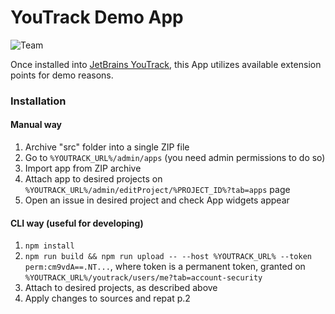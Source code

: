 # YouTrack Demo App

![Team](https://jb.gg/badges/team-plastic.svg)

Once installed into [JetBrains YouTrack](https://www.jetbrains.com/youtrack/), this App utilizes available extension points for demo reasons.

### Installation 

#### Manual way

1. Archive "src" folder into a single ZIP file
2. Go to `%YOUTRACK_URL%/admin/apps` (you need admin permissions to do so)
3. Import app from ZIP archive
4. Attach app to desired projects on `%YOUTRACK_URL%/admin/editProject/%PROJECT_ID%?tab=apps` page
5. Open an issue in desired project and check App widgets appear

#### CLI way (useful for developing)

1. `npm install`
2. `npm run build && npm run upload -- --host %YOUTRACK_URL% --token perm:cm9vdA==.NT...`, where token is a permanent token, granted on `%YOUTRACK_URL%/youtrack/users/me?tab=account-security`
3. Attach to desired projects, as described above
4. Apply changes to sources and repat p.2 
